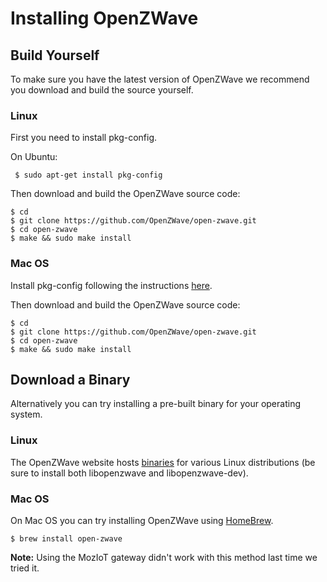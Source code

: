 # Installing OpenZWave

## Build Yourself

To make sure you have the latest version of OpenZWave we recommend you download and build the source yourself.

### Linux

First you need to install pkg-config.

On Ubuntu:
```
 $ sudo apt-get install pkg-config
```

Then download and build the OpenZWave source code:

```
$ cd
$ git clone https://github.com/OpenZWave/open-zwave.git
$ cd open-zwave
$ make && sudo make install
```

### Mac OS
Install pkg-config following the instructions [here](http://macappstore.org/pkg-config/).

Then download and build the OpenZWave source code:

```
$ cd
$ git clone https://github.com/OpenZWave/open-zwave.git
$ cd open-zwave
$ make && sudo make install
```

## Download a Binary

Alternatively you can try installing a pre-built binary for your operating system.

### Linux
The OpenZWave website hosts [binaries](http://old.openzwave.com/downloads/) for various Linux distributions (be sure to install both libopenzwave and libopenzwave-dev).

### Mac OS

On Mac OS you can try installing OpenZWave using [HomeBrew](https://brew.sh/). 

```
$ brew install open-zwave
```

**Note:** Using the MozIoT gateway didn't work with this method last time we tried it.
